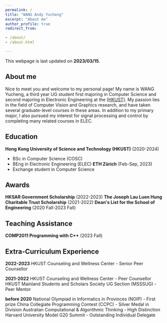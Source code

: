 ```yaml
---
permalink: /
title: "WANG Andy Yucheng"
excerpt: "About me"
author_profile: true
redirect_from:

- /about/
- /about.html

---
```

This webpage is last updated on **2023/03/15**.

## About me
Nice to meet you and welcome to my personal page! My name is WANG Yucheng, a third year UG student first majoring in Computer Science and second majoring in Electronic Engineering at the [(HKUST)](https://hkust.edu.hk/). My passion lies in the field of Computer Vision and Graphics research, and have taken several graduate-level courses in these areas. In addition to my primary major, I also pursued my interest for signal processing and control by completing many related courses in ELEC.

## Education
**Hong Kong University of Science and Technology (HKUST)** (2020-2024)
- BSc in Computer Science (COSC)
- BEng in Electronic Engineering (ELEC)
**ETH Zürich** (Feb-Sep, 2023)
- Exchange student in Computer Science

## Awards
**HKSAR Government Scholarship** (2022-2023)
**The Joseph Lau Luen Hung Charitable Trust Scholarship** (2021-2022)
**Dean's List for the School of Engineering** (2020 Fall-2023 Fall)

## Teaching Assistance
**COMP2011 Programming with C++** (2023 Fall)

## Extra-Curriculum Experience
**2022-2023**
HKUST Counseling and Wellness Center - Senior Peer Counsellor

**2021-2022**
HKUST Counseling and Wellness Center - Peer Counsellor
HKUST Mainland Students and Scholars Society UG Section (MSSSUG) - Peer Mentor

**before 2020**
National Olympiad in Informatics in Provinces (NOIP) - First prize
China Collegiate Programming Contest (CCPC) - Silver Medal in Division
Australian Computational & Algorithmic Thinking - High Distinction
Harvard University Model G20 Summit - Outstanding Individual Delegate

